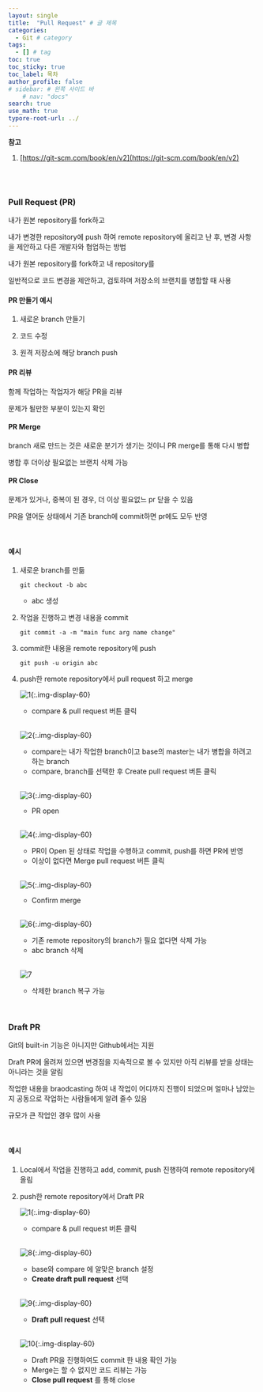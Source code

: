 ```yaml
---
layout: single
title:  "Pull Request" # 글 제목
categories: 
  - Git # category
tags: 
  - [] # tag
toc: true 
toc_sticky: true
toc_label: 목차
author_profile: false
# sidebar: # 왼쪽 사이드 바
    # nav: "docs"
search: true 
use_math: true
typore-root-url: ../
---
```


**참고**

1. [https://git-scm.com/book/en/v2](https://git-scm.com/book/en/v2)

<br>

<br>



### Pull Request (PR)

내가 원본 repository를 fork하고 

내가 변경한 repository에 push 하여 remote repository에 올리고 난 후, 변경 사항을 제안하고 다른 개발자와 협업하는 방법

내가 원본 repository를 fork하고 내 repository를 

일반적으로  코드 변경을 제안하고, 검토하며 저장소의 브랜치를 병합할 때 사용



#### PR 만들기 예시

1. 새로운 branch 만들기

2. 코드 수정

3. 원격 저장소에 해당 branch push

#### PR 리뷰

함께 작업하는 작업자가 해당 PR을 리뷰

문제가 될만한 부분이 있는지 확인

#### PR Merge

branch 새로 만드는 것은 새로운 분기가 생기는 것이니 PR merge를 통해 다시 병합

병합 후 더이상 필요없는 브랜치 삭제 가능 

#### PR Close

문제가 있거나, 중복이 된 경우, 더 이상 필요없느 pr 닫을 수 있음

PR을 열어둔 상태에서 기존 branch에 commit하면 pr에도 모두 반영



<br>



#### 예시

1. 새로운 branch를 만듦

   ```
   git checkout -b abc
   ```

   - abc 생성

   

2. 작업을 진행하고 변경 내용을 commit

   ```
   git commit -a -m "main func arg name change"
   ```

   

3. commit한 내용을 remote repository에 push

   ```
   git push -u origin abc
   ```

   

4. push한 remote repository에서 pull request 하고 merge

   ![1](/images/2024-05-01-2_PR/1.png){:.img-display-60}

   - compare & pull request 버튼 클릭

   <br>

   ![2](/images/2024-05-01-2_PR/2.png){:.img-display-60}

   - compare는 내가 작업한 branch이고 base의 master는 내가 병합을 하려고 하는 branch
   - compare, branch를 선택한 후 Create pull request 버튼 클릭

   <br>

   ![3](/images/2024-05-01-2_PR/3.png){:.img-display-60}

   - PR open

   <br>

   ![4](/images/2024-05-01-2_PR/4.png){:.img-display-60}

   - PR이 Open 된 상태로 작업을 수행하고 commit, push를 하면 PR에 반영
   - 이상이 없다면 Merge pull request 버튼 클릭

   <br>

   ![5](/images/2024-05-01-2_PR/5.png){:.img-display-60}

   - Confirm merge 

   <br>

   ![6](/images/2024-05-01-2_PR/6.png){:.img-display-60}

   - 기존 remote repository의 branch가 필요 없다면 삭제 가능
   - abc branch 삭제

   <br>

   ![7](/images/2024-05-01-2_PR/7.png)

   - 삭제한 branch 복구 가능

<br>

### Draft PR

Git의 built-in 기능은 아니지만 Github에서는 지원

Draft PR에 올려져 있으면 변경점을 지속적으로 볼 수 있지만 아직 리뷰를 받을 상태는 아니라는 것을 알림

작업한 내용을 braodcasting 하여 내 작업이 어디까지 진행이 되었으며 얼마나 남았는지 공동으로 작업하는 사람들에게 알려 줄수 있음

규모가 큰 작업인 경우 많이 사용 



<br>

#### 예시

1. Local에서 작업을 진행하고 add, commit, push 진행하여 remote repository에 올림

2. push한 remote repository에서 Draft PR

   ![1](/images/2024-05-01-2_PR/1.png){:.img-display-60}

   - compare & pull request 버튼 클릭

   <br>

   ![8](/images/2024-05-01-2_PR/8.png){:.img-display-60}

   - base와 compare 에 알맞은 branch 설정
   - **Create draft pull request** 선택

   <br>

   ![9](/images/2024-05-01-2_PR/9.png){:.img-display-60}

   - **Draft pull request** 선택

   <br>

   ![10](/images/2024-05-01-2_PR/10.png){:.img-display-60}

   - Draft PR을 진행하여도 commit 한 내용 확인 가능
   - Merge는 할 수 없지만 코드 리뷰는 가능
   - **Close pull request** 를 통해 close
